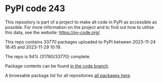 # PyPI code 243

This repository is part of a project to make all code in PyPI as accessible as possible. For more information 
on the project and to find out how to utilise this data, see the website: https://py-code.org/

This repo contains 33770 packages uploaded to PyPI between 
2023-11-24 18:45 and 2023-11-29 10:19.

The repo is 94% (31780/33770) complete.

Package contents can be found [in the code branch](https://github.com/pypi-data/pypi-mirror-243/tree/code/packages).

A browsable package list for all repositories [all packages here](https://py-code.org/repositories/pypi-mirror-243).


